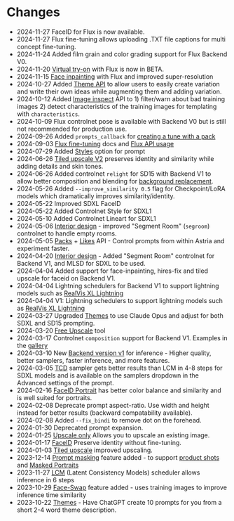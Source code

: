 # Changes

* 2024-11-27 FaceID for Flux is now available.
* 2024-11-27 Flux fine-tuning allows uploading .TXT file captions for multi concept fine-tuning.
* 2024-11-24 Added film grain and color grading support for Flux Backend V0.
* 2024-11-20 [Virtual try-on](/docs/use-cases/virtual-try-on/) with Flux is now in BETA.
* 2024-11-15 [Face inpainting](/docs/features/face-inpainting) with Flux and improved super-resolution
* 2024-10-27 Added [Theme API](/docs/api/themes/create/) to allow users to easily create variation and write their own ideas while augmenting them and adding variation.
* 2024-10-12 Added [Image inspect](/docs/api/images/inspect/) API to 1) filter/warn about bad training images 2) detect characteristics of the training images for templating with `characteristics`.
* 2024-10-09 Flux controlnet pose is available with Backend V0 but is still not recommended for production use.
* 2024-09-26 Added `prompts_callback` for [creating a tune with a pack](/docs/api/pack/tunes/create/)
* 2024-09-03 [Flux fine-tuning](/docs/use-cases/flux-finetuning/) docs and [Flux API usage](/docs/api/flux-api)
* 2024-07-29 Added [Styles](/docs/features/styles) option for prompt
* 2024-06-26 [Tiled upscale V2](/docs/features/tiled-upscale) preserves identity and similarity while adding details and skin tones.
* 2024-06-26 Added controlnet `relight` for SD15 with Backend V1 to allow better composition and blending for [background replacement](/docs/use-cases/product-shots/).
* 2024-05-26 Added `--improve_similarity 0.5` flag for Checkpoint/LoRA models which dramatically improves similarity/identity.
* 2024-05-22 Improved SDXL FaceID
* 2024-05-22 Added Controlnet Style for SDXL1 
* 2024-05-10 Added Controlnet Lineart for SDXL1 
* 2024-05-06 [Interior design](/docs/use-cases/room-redesign) - improved "Segment Room" (`segroom`) controlnet to handle empty rooms. 
* 2024-05-05 [Packs](/docs/api/pack/pack/) + [Likes](/docs/api/like/create/) API - Control prompts from within Astria and experiment faster. 
* 2024-04-20 [Interior design](/docs/use-cases/room-redesign) - Added "Segment Room" controlnet for Backend V1, and MLSD for SDXL to be used. 
* 2024-04-04 Added support for face-inpainting, hires-fix and tiled upscale for faceid on Backend V1. 
* 2024-04-04 Lightning schedulers for Backend V1 to support lightning models such as [RealVis XL Lightning](https://www.astria.ai/gallery/tunes/1194447/prompts) 
* 2024-04-04 V1: Lightning schedulers to support lightning models such as [RealVis XL Lightning](https://www.astria.ai/gallery/tunes/1194447/prompts) 
* 2024-03-27 Upgraded [Themes](https://www.astria.ai/themes) to use Claude Opus and adjust for both SDXL and SD15 prompting.
* 2024-03-20 [Free Upscale](https://astria.ai/upscale) tool
* 2024-03-17 Controlnet `composition` support for Backend V1. Examples in the [gallery](https://www.astria.ai/gallery?controlnet=composition)
* 2024-03-10 New [Backend version v1](/docs/features/backend-v1) for inference - Higher quality, better samplers, faster inference, and more features.
* 2024-03-05 [TCD](https://github.com/jabir-zheng/TCD) sampler gets better results than LCM in 4-8 steps for SDXL models and is available on the samplers dropdown in the Advanced settings of the prompt.
* 2024-02-16 [FaceID Portrait](/docs/features/faceid) has better color balance and similarity and is well suited for portraits.
* 2024-02-08 Deprecate prompt aspect-ratio. Use width and height instead for better results (backward compatability available).
* 2024-02-08 Added `--fix_bindi` to remove dot on the forehead.
* 2024-01-30 Deprecated prompt expansion.
* 2024-01-25 [Upscale only](/docs/use-cases/upscale) Allows you to upscale an existing image.
* 2024-01-17 [FaceID](/docs/features/faceid) Preserve identity without fine-tuning.
* 2024-01-03 [Tiled upscale](/docs/features/tiled-upscale) improved upscaling.
* 2023-12-14 [Prompt masking](/docs/features/prompt-masking) feature added - to support [product shots](/docs/use-cases/product-shots) and [Masked Portraits](/docs/use-cases/masked-portraits)
* 2023-11-27 [LCM](/docs/features/lcm) (Latent Consistency Models) scheduler allows inference in 6 steps 
* 2023-10-29 [Face-Swap](/docs/features/face-swap) feature added - uses training images to improve inference time similarity
* 2023-10-22 [Themes](https://www.astria.ai/themes) - Have ChatGPT create 10 prompts for you from a short 2-4 word theme description.
